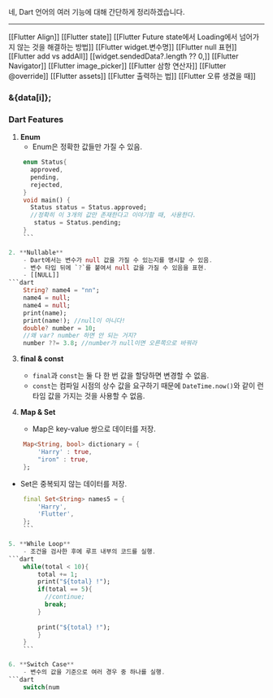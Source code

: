 네, Dart 언어의 여러 기능에 대해 간단하게 정리하겠습니다.

---
[[Flutter Align]]
[[Flutter state]]
[[Flutter Future state에서 Loading에서 넘어가지 않는 것을 해결하는 방법]]
[[Flutter widget.변수명]]
[[Flutter null 표현]]
[[Flutter add vs addAll]]
[[widget.sendedData?.length ?? 0,]]
[[Flutter Navigator]]
[[Flutter image_picker]]
[[Flutter 삼항 연산자]]
[[Flutter @override]]
[[Flutter assets]]
[[Flutter 출력하는 법]]
[[Flutter 오류 생겼을 때]]



### &{data[i]};
### Dart Features

1. **Enum**
    - Enum은 정확한 값들만 가질 수 있음.
```dart
    enum Status{
      approved,
      pending,
      rejected,
    }
	void main() {
	  Status status = Status.approved;
	  //정확히 이 3개의 값만 존재한다고 이야기할 때, 사용한다.
	   status = Status.pending;
	}
    ```

2. **Nullable**
    - Dart에서는 변수가 null 값을 가질 수 있는지를 명시할 수 있음.
    - 변수 타입 뒤에 `?`를 붙여서 null 값을 가질 수 있음을 표현.
    - [[NULL]]
```dart
	String? name4 = "nn";
	name4 = null;
	name4 = null;
	print(name);
	print(name!); //null이 아니다!
	double? number = 10;
	//왜 var? number 하면 안 되는 거지?
	number ??= 3.8; //number가 null이면 오른쪽으로 바꿔라
```

3. **final & const**
    - `final`과 `const`는 둘 다 한 번 값을 할당하면 변경할 수 없음.
    - `const`는 컴파일 시점의 상수 값을 요구하기 때문에 `DateTime.now()`와 같이 런타임 값을 가지는 것을 사용할 수 없음.

4. **Map & Set**
    - Map은 key-value 쌍으로 데이터를 저장.
```dart
    Map<String, bool> dictionary = {
        'Harry' : true,
        "iron" : true,
    };
```

-   Set은 중복되지 않는 데이터를 저장.
```dart
    final Set<String> names5 = {
        'Harry',
        'Flutter',
    };
    ```

5. **While Loop**
    - 조건을 검사한 후에 루프 내부의 코드를 실행.
```dart
    while(total < 10){
        total += 1;
		print("${total} !");
		if(total == 5){
		  //continue;
		  break;
		}
		
		print("${total} !");
		}
    }
    ```

6. **Switch Case**
    - 변수의 값을 기준으로 여러 경우 중 하나를 실행.
```dart
    switch(num